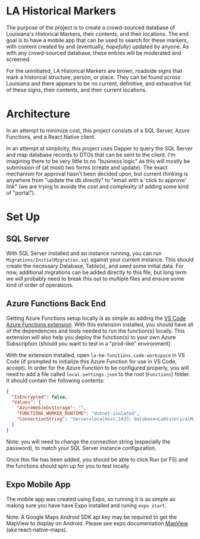 # LA Historical Markers

The purpose of the project is to create a crowd-sourced database of Louisiana's Historical Markers, their contents, and their locations. The end goal is to have a mobile app that can be used to search for these markers, with content created by and (eventually, _hopefully_) updated by anyone. As with any crowd-sourced database, these entries will be moderated and screened.

For the uninitiated, LA Historical Markers are brown, roadside signs that mark a historical structure, person, or place. They can be found across Louisiana and there appears to be no current, definitive, and exhaustive list of these signs, their contents, and their current locations.

# Architecture

In an attempt to minimize cost, this project consists of a SQL Server, Azure Functions, and a React Native client.

In an attempt at simplicity, this project uses Dapper to query the SQL Server and map database records to DTOs that can be sent to the client. I'm imagining there to be very little to no "business logic" as this will mostly be submission of (at most) two forms (create and update). The exact mechanism for approval hasn't been decided upon, but current thinking is anywhere from "update the db directly" to "email with a 'click to approve' link" (we are trying to avoide the cost and complexity of adding some kind of "portal").

# Set Up

## SQL Server

With SQL Server installed and an instance running, you can run `Migrations/InitialMigration.sql` against your current instance. This should create the necessary Database, Table(s), and seed some initial data. For now, additional migrations can be added directly to this file, but long term we will probably need to break this out to multiple files and ensure some kind of order of operations.

## Azure Functions Back End

Getting Azure Functions setup locally is as simple as adding the [VS Code Azure Functions extension](https://marketplace.visualstudio.com/items?itemName=ms-azuretools.vscode-azurefunctions). With this extension installed, you should have all of the dependencies and tools needed to run the function(s) locally. This extension will also help you deploy the function(s) to your own Azure Subscription (should you want to test in a "prod-like" environment).

With the extension installed, open `la-hm-functions.code-workspace` in VS Code (if prompted to initialize this Azure Function for use in VS Code, accept). In order for the Azure Function to be configured properly, you will need to add a file called `local.settings.json` to the root (`Functions`) folder. It should contain the following contents:

```json
{
  "IsEncrypted": false,
  "Values": {
    "AzureWebJobsStorage": "",
    "FUNCTIONS_WORKER_RUNTIME": "dotnet-isolated",
    "ConnectionString": "Server=localhost,1433; Database=LaHistoricalMarkers; User=sa; Password=YourPassword;"
  }
}
```

Note: you will need to change the connection string (especially the password), to match your SQL Server instance configuration.

Once this file has been added, you should be able to click Run (or F5) and the functions should spin up for you to test locally.

## Expo Mobile App

The mobile app was created using Expo, so running it is as simple as making sure you have have Expo installed and runing `expo start`.

Note: A Google Maps Android SDK api key may be required to get the MapView to display on Android. Please see expo documentation [MapView](https://docs.expo.io/versions/latest/sdk/map-view/) (aka react-native-maps).

